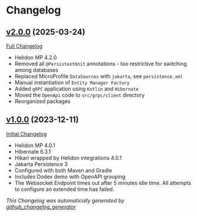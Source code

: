 # Changelog

## [v2.0.0](https://github.com/DaveO-Home/dodex-helidon-mp/tree/v1.0.0) (2025-03-24)

[Full Changelog](https://github.com/DaveO-Home/dodex-helidon-mp/compare/v1.0.0..v2.0.0)

* Helidon MP 4.2.0
* Removed all `@PersistentUnit` annotations - too restrictive for switching among databases
* Replaced MicroProfile `DataSources` with `jakarta`, see `persistence.xml`
* Manual instantiation of `Entity Manager Factory`
* Added `gRPC` application using `Kotlin` and `Hibernate`
* Moved the `OpenApi` code to `src/grpc/client` directory
* Reorganized packages

## [v1.0.0](https://github.com/DaveO-Home/dodex-helidon-mp/tree/v1.0.0) (2023-12-11)

[Initial Changelog](https://github.com/DaveO-Home/dodex-helidon-mp/compare/v1.0.0..v1.0.0)

* Helidon MP 4.0.1
* Hibernate 6.3.1
* Hikari wrapped by Helidon integrations 4.0.1
* Jakarta Persistence 3
* Configured with both Maven and Gradle
* Includes Dodex demo with OpenAPI grouping
* The Websocket Endpoint times out after 5 minutes idle time. All attempts to configure an extended time has failed.

*This Changelog was automatically generated by [github_changelog_generator](https://github.com/github-changelog-generator/github-changelog-generator)*
